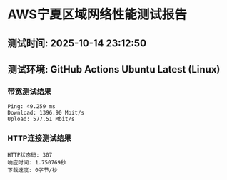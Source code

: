 # AWS宁夏区域网络性能测试报告
## 测试时间: 2025-10-14 23:12:50
## 测试环境: GitHub Actions Ubuntu Latest (Linux)

### 带宽测试结果
```
Ping: 49.259 ms
Download: 1396.90 Mbit/s
Upload: 577.51 Mbit/s
```

### HTTP连接测试结果
```
HTTP状态码: 307
响应时间: 1.750769秒
下载速度: 0字节/秒
```

